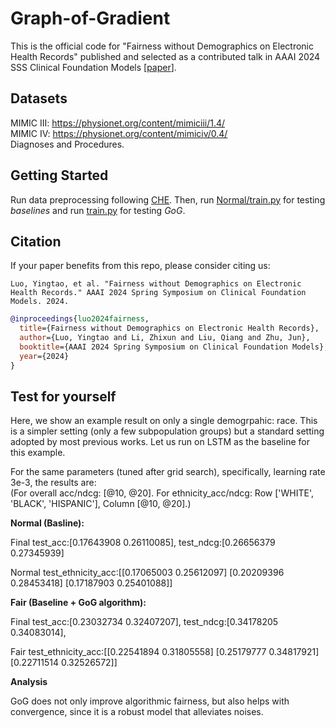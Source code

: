 # Graph-of-Gradient
This is the official code for "Fairness without Demographics on Electronic Health Records" published and selected as a contributed talk in AAAI 2024 SSS Clinical Foundation Models [[paper](https://openreview.net/forum?id=5NJp8WZ0Dn)].

## Datasets
MIMIC III: https://physionet.org/content/mimiciii/1.4/  
MIMIC IV: https://physionet.org/content/mimiciv/0.4/  
Diagnoses and Procedures.

## Getting Started
Run data preprocessing following [CHE](https://github.com/yingtaoluo/Causal-Healthcare-Emebedding/). Then, run [Normal/train.py](https://github.com/yingtaoluo/Graph-of-Gradient/blob/main/Normal/train.py) for testing *baselines* and run [train.py](https://github.com/yingtaoluo/Graph-of-Gradient/blob/main/train.py) for testing *GoG*.

## Citation 
If your paper benefits from this repo, please consider citing us:

```
Luo, Yingtao, et al. "Fairness without Demographics on Electronic Health Records." AAAI 2024 Spring Symposium on Clinical Foundation Models. 2024.
```

```bibtex
@inproceedings{luo2024fairness,
  title={Fairness without Demographics on Electronic Health Records},
  author={Luo, Yingtao and Li, Zhixun and Liu, Qiang and Zhu, Jun},
  booktitle={AAAI 2024 Spring Symposium on Clinical Foundation Models},
  year={2024}
}
```

## Test for yourself
Here, we show an example result on only a single demogrpahic: race. This is a simpler setting (only a few subpopulation groups) but a standard setting adopted by most previous works. Let us run on LSTM as the baseline for this example.

For the same parameters (tuned after grid search), specifically, learning rate 3e-3, the results are:  
(For overall acc/ndcg: [@10, @20]. For ethnicity_acc/ndcg: Row ['WHITE', 'BLACK', 'HISPANIC'], Column [@10, @20].)

**Normal (Basline):**

Final test_acc:[0.17643908 0.26110085], test_ndcg:[0.26656379 0.27345939]

Normal test_ethnicity_acc:[[0.17065003 0.25612097]
 [0.20209396 0.28453418]
 [0.17187903 0.25401088]]

**Fair (Baseline + GoG algorithm):**

Final test_acc:[0.23032734 0.32407207], test_ndcg:[0.34178205 0.34083014],

Fair test_ethnicity_acc:[[0.22541894 0.31805558]
 [0.25179777 0.34817921]
 [0.22711514 0.32526572]]

**Analysis**

GoG does not only improve algorithmic fairness, but also helps with convergence, since it is a robust model that alleviates noises.
